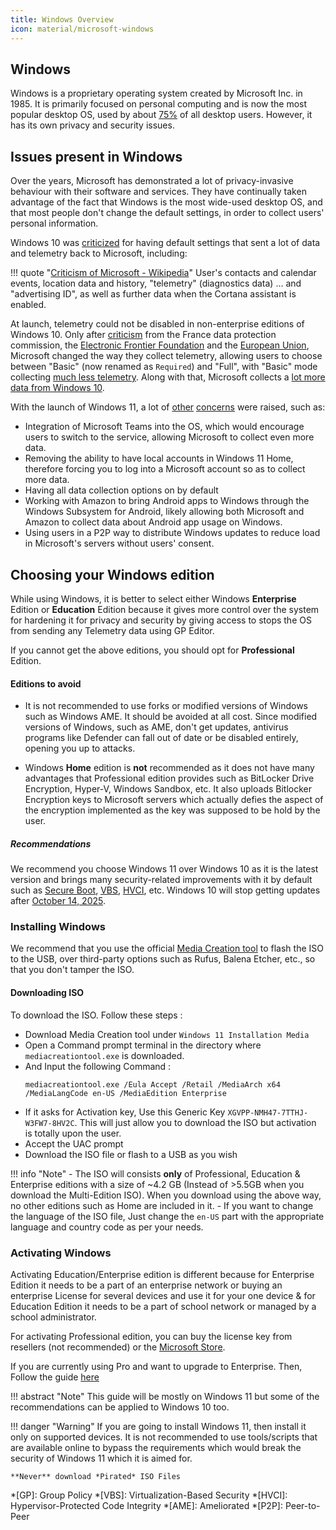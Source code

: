 ```yaml
---
title: Windows Overview
icon: material/microsoft-windows
---
```


## Windows

Windows is a proprietary operating system created by Microsoft Inc. in 1985. It is primarily focused on personal computing and is now the most popular desktop OS, used by about [75%](https://gs.statcounter.com/os-market-share/desktop/worldwide) of all desktop users. However, it has its own privacy and security issues.

## Issues present in Windows

Over the years, Microsoft has demonstrated a lot of privacy-invasive behaviour with their software and services. They have continually taken advantage of the fact that Windows is the most wide-used desktop OS, and that most people don't change the default settings, in order to collect users' personal information.

Windows 10 was [criticized](https://www.theguardian.com/technology/2015/jul/31/windows-10-microsoft-faces-criticism-over-privacy-default-settings) for having default settings that sent a lot of data and telemetry back to Microsoft, including:

!!! quote "[Criticism of Microsoft - Wikipedia](https://en.wikipedia.org/wiki/Criticism_of_Microsoft#Telemetry_and_data_collection)"
    User's contacts and calendar events, location data and history, "telemetry" (diagnostics data) ... and "advertising ID", as well as further data when the Cortana assistant is enabled.

At launch, telemetry could not be disabled in non-enterprise editions of Windows 10. Only after [criticism](https://www.theverge.com/2016/7/21/12246266/france-microsoft-privacy-windows-10-cnil) from the France data protection commission, the [Electronic Frontier Foundation](https://www.eff.org/deeplinks/2016/08/windows-10-microsoft-blatantly-disregards-user-choice-and-privacy-deep-dive) and the [European Union](https://www.reuters.com/article/us-microsoft-dataprotection-eu-idUSKBN15Z1UI), Microsoft changed the way they collect telemetry, allowing users to choose between "Basic" (now renamed as `Required`) and "Full", with "Basic" mode collecting [much less telemetry](https://www.extremetech.com/computing/243079-upcoming-windows-update-reduces-spying-microsoft-still-mum-data-collects). Along with that, Microsoft collects a [lot more data from Windows 10](https://web.archive.org/web/20210711143017/https://privacytools.io/operating-systems/#win10).

With the launch of Windows 11, a lot of [other](https://www.windowscentral.com/one-thing-microsoft-didnt-discuss-windows-11-privacy) [concerns](https://www.pcworld.com/article/539183/windows-11-review-an-unnecessary-replacement-for-windows-10.html) were raised, such as:

- Integration of Microsoft Teams into the OS, which would encourage users to switch to the service, allowing Microsoft to collect even more data.
- Removing the ability to have local accounts in Windows 11 Home, therefore forcing you to log into a Microsoft account so as to collect more data.
- Having all data collection options on by default
- Working with Amazon to bring Android apps to Windows through the Windows Subsystem for Android, likely allowing both Microsoft and Amazon to collect data about Android app usage on Windows.
- Using users in a P2P way to distribute Windows updates to reduce load in Microsoft's servers without users' consent.

## Choosing your Windows edition

While using Windows, it is better to select either Windows **Enterprise** Edition or **Education** Edition because it gives more control over the system for hardening it for privacy and security by giving access to stops the OS from sending any Telemetry data using GP Editor.

If you cannot get the above editions, you should opt for **Professional** Edition.

#### Editions to avoid 

- It is not recommended to use forks or modified versions of Windows such as Windows AME. It should be avoided at all cost. Since modified versions of Windows, such as AME, don't get updates, antivirus programs like Defender can fall out of date or be disabled entirely, opening you up to attacks.

- Windows **Home** edition is **not** recommended as it does not have many advantages that Professional edition provides such as BitLocker Drive Encryption, Hyper-V, Windows Sandbox, etc. It also uploads Bitlocker Encryption keys to Microsoft servers which actually defies the aspect of the encryption implemented as the key was supposed to be hold by the user.

##### Recommendations

We recommend you choose Windows 11 over Windows 10 as it is the latest version and brings many security-related improvements with it by default such as [Secure Boot](https://docs.microsoft.com/en-us/windows-hardware/design/device-experiences/oem-secure-boot), [VBS](https://docs.microsoft.com/en-us/windows-hardware/design/device-experiences/oem-vbs), [HVCI](https://docs.microsoft.com/en-us/windows-hardware/drivers/bringup/device-guard-and-credential-guard), etc. Windows 10 will stop getting updates after [October 14, 2025](https://docs.microsoft.com/en-us/lifecycle/products/windows-10-home-and-pro).

### Installing Windows

We recommend that you use the official [Media Creation tool](https://www.microsoft.com/software-download/windows11) to flash the ISO to the USB, over third-party options such as Rufus, Balena Etcher, etc., so that you don't tamper the ISO.

#### Downloading ISO

To download the ISO. Follow these steps :

- Download Media Creation tool under `Windows 11 Installation Media`
- Open a Command prompt terminal in the directory where `mediacreationtool.exe` is downloaded.
- And Input the following Command :
    ```
    mediacreationtool.exe /Eula Accept /Retail /MediaArch x64 /MediaLangCode en-US /MediaEdition Enterprise
    ```
- If it asks for Activation key, Use this Generic Key `XGVPP-NMH47-7TTHJ-W3FW7-8HV2C`. This will just allow you to download the ISO but activation is totally upon the user.
- Accept the UAC prompt
- Download the ISO file or flash to a USB as you wish

!!! info "Note"
    - The ISO will consists **only** of Professional, Education & Enterprise editions with a size of ~4.2 GB (Instead of >5.5GB when you download the Multi-Edition ISO). When you download using the above way, no other editions such as Home are included in it.
    - If you want to change the language of the ISO file, Just change the `en-US` part with the appropriate language and country code as per your needs.

### Activating Windows

Activating Education/Enterprise edition is different because for Enterprise Edition it needs to be a part of an enterprise network or buying an enterprise License for several devices and use it for your one device & for Education Edition it needs to be a part of school network or managed by a school administrator.

For activating Professional edition, you can buy the license key from resellers (not recommended) or the [Microsoft Store](https://www.microsoft.com/d/windows-11-pro/dg7gmgf0d8h4?rtc=1).

If you are currently using Pro and want to upgrade to Enterprise. Then, Follow the guide [here](https://www.kapilarya.com/how-to-upgrade-windows-11-pro-to-enterprise-edition)

!!! abstract "Note"
    This guide will be mostly on Windows 11 but some of the recommendations can be applied to Windows 10 too.

!!! danger "Warning"
    If you are going to install Windows 11, then install it only on supported devices. It is not recommended to use tools/scripts that are available online to bypass the requirements which would break the security of Windows 11 which it is aimed for.

    **Never** download *Pirated* ISO Files

*[GP]: Group Policy
*[VBS]: Virtualization-Based Security
*[HVCI]: Hypervisor-Protected Code Integrity
*[AME]: Ameliorated
*[P2P]: Peer-to-Peer